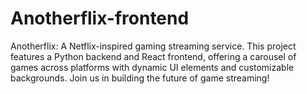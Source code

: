 # Anotherflix-frontend
Anotherflix: A Netflix-inspired gaming streaming service. This project features a Python backend and React frontend, offering a carousel of games across platforms with dynamic UI elements and customizable backgrounds. Join us in building the future of game streaming!
